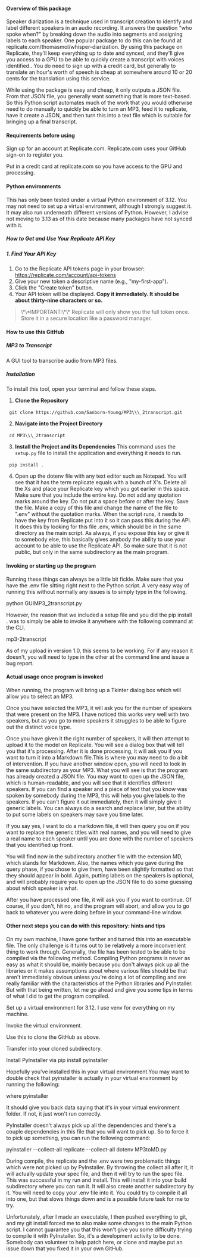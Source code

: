 #### Overview of this package



Speaker diarization is a technique used in transcript creation to identify and label different speakers in an audio recording. It answers the question "who spoke when?" by breaking down the audio into segments and assigning labels to each speaker. One popular package to do this can be found at replicate.com/thomasmol/whisper-diarization.  By using this package on Replicate, they'll keep everything up to date and synced, and they'll give you access to a GPU to be able to quickly create a transcript with voices identified.. You do need to sign up with a credit card, but generally to translate an hour's worth of speech is cheap at somewhere around 10 or 20 cents for the translation using this service.

While using the package is easy and cheap, it only outputs a JSON file. From that JSON file, you generally want something that is more text-based. So this Python script automates much of the work that you would otherwise need to do manually to quickly be able to turn an MP3, feed it to replicate, have it create a JSON, and then turn this into a text file which is suitable for bringing up a final transcript.



#### Requirements before using

Sign up for an account at Replicate.com. Replicate.com uses your GitHub sign-on to register you.

Put in a credit card at replicate.com so you have access to the GPU and processing.



#### Python environments

This has only been tested under a virtual Python environment of 3.12.
You may not need to set up a virtual environment, although I strongly suggest it. It may also run underneath different versions of Python. However, I advise not moving to 3.13 as of this date because many packages have not synced with it.



##### How to Get and Use Your Replicate API Key



##### 1\. Find Your API Key

1. Go to the Replicate API tokens page in your browser:
   https://replicate.com/account/api-tokens
2. Give your new token a descriptive name (e.g., "my-first-app").
3. Click the "Create token" button.
4. Your API token will be displayed. **Copy it immediately. It should be about thirty-nine characters or so.**

> \\\*\\\*IMPORTANT:\\\*\\\* Replicate will only show you the full token once.
> Store it in a secure location like a password manager.



#### How to use this GitHub



##### MP3 to Transcript

A GUI tool to transcribe audio from MP3 files.



##### Installation

To install this tool, open your terminal and follow these steps.

1. **Clone the Repository**

    `git clone https://github.com/Sanborn-Young/MP3\\\_2transcript.git`

2. **Navigate into the Project Directory**

    `cd MP3\\\_2transcript`

3. **Install the Project and its Dependencies**
   This command uses the `setup.py` file to install the application and everything it needs to run.

    `pip install .`

4. Open up the dotenv file with any text editor such as Notepad. You will see that it has the term replicate equals with a bunch of X's. Delete all the Xs and place your Replicate key which you got earlier in this space. Make sure that you include the entire key. Do not add any quotation marks around the key. Do not put a space before or after the key. Save the file. Make a copy of this file and change the name of the file to ".env" without the quotation marks.  When the script runs, it needs to have the key from Replicate put into it so it can pass this during the API. It does this by looking for this file .env, which should be in the same directory as the main script. As always, if you expose this key or give it to somebody else, this basically gives anybody the ability to use your account to be able to use the Replicate API. So make sure that it is not public, but only in the same subdirectory as the main program.



#### Invoking or starting up the program

Running these things can always be a little bit fickle. Make sure that you have the .env file sitting right next to the Python script. A very easy way of running this without normally any issues is to simply type in the following.

python GUIMP3\_2transcript.py

However, the reason that we included a setup file and you did the pip install . was to simply be able to invoke it anywhere with the following command at the CLI.

mp3-2transcript

As of my upload in version 1.0, this seems to be working. For if any reason it doesn't, you will need to type in the other at the command line and issue a bug report.



#### Actual usage once program is invoked

When running, the program will bring up a Tkinter dialog box which will allow you to select an MP3.

Once you have selected the MP3, it will ask you for the number of speakers that were present on the MP3. I have noticed this works very well with two speakers, but as you go to more speakers it struggles to be able to figure out the distinct voice type.

Once you have given it the right number of speakers, it will then attempt to upload it to the model on Replicate. You will see a dialog box that will tell you that it's processing. After it is done processing, it will ask you if you want to turn it into a Markdown file.This is where you may need to do a bit of intervention. If you have another window open, you will need to look in the same subdirectory as your MP3. What you will see is that the program has already created a JSON file. You may want to open up the JSON file, which is human-readable, and you will see that it identifies different speakers. If you can find a speaker and a piece of text that you know was spoken by somebody during the MP3, this will help you give labels to the speakers. If you can't figure it out immediately, then it will simply give it generic labels. You can always do a search and replace later, but the ability to put some labels on speakers may save you time later.

If you say yes, I want to do a markdown file, it will then query you on if you want to replace the generic titles with real names, and you will need to give a real name to each speaker until you are done with the number of speakers that you identified up front.

You will find now in the subdirectory another file with the extension MD, which stands for Markdown. Also, the names which you gave during the query phase, if you chose to give them, have been slightly formatted so that they should appear in bold. Again, putting labels on the speakers is optional, and will probably require you to open up the JSON file to do some guessing about which speaker is what.

After you have processed one file, it will ask you if you want to continue. Of course, if you don't, hit no, and the program will abort, and allow you to go back to whatever you were doing before in your command-line window.

#### Other next steps you can do with this repository: hints and tips

On my own machine, I have gone farther and turned this into an executable file. The only challenge is it turns out to be relatively a more inconvenient thing to work through. Generally, the file has been tested to be able to be compiled via the following method. Compiling Python programs is never as easy as what it should be, mainly because you don't always pick up all the libraries or it makes assumptions about where various files should be that aren't immediately obvious unless you're doing a lot of compiling and are really familiar with the characteristics of the Python libraries and PyInstaller. But with that being written, let me go ahead and give you some tips in terms of what I did to get the program compiled.

Set up a virtual environment for 3.12. I use venv for everything on my machine.

Invoke the virtual environment.

Use this to clone the GitHub as above.

Transfer into your cloned subdirectory.

Install PyInstaller via pip install pyinstaller

Hopefully you've installed this in your virtual environment.You may want to double check that pyinstaller is actually in your virtual environment by running the following:

where pyinstaller

It should give you back data saying that it's in your virtual environment folder.  If not, it just won't run correctly.

PyInstaller doesn't always pick up all the dependencies and there's a couple dependencies in this file that you will want to pick up. So to force it to pick up something, you can run the following command:

pyinstaller --collect-all replicate --collect-all dotenv MP3toMD.py

During compile, the replicate and the .env were two problematic things which were not picked up by PyInstaller. By throwing the collect all after it, it will actually update your spec file, and then it will try to run the spec file. This was successful in my run and install. This will install it into your build subdirectory where you can run it. It will also create another subdirectory by it. You will need to copy your .env file into it. You could try to compile it all into one, but that slows things down and is a possible future task for me to try.

Unfortunately, after I made an executable, I then pushed everything to git, and my git install forced me to also make some changes to the main Python script. I cannot guarantee you that this won't give you some difficulty trying to compile it with PyInstaller. So, it's a development activity to be done. Somebody can volunteer to help patch here, or clone and maybe put an issue down that you fixed it in your own GitHub.






